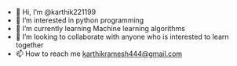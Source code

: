 - 👋 Hi, I’m @karthik221199
- 👀 I’m interested in python programming
- 🌱 I’m currently learning Machine learning algorithms
- 💞️ I’m looking to collaborate with anyone who is interested to learn together
- 📫 How to reach me karthikramesh444@gmail.com

<!---
karthik221199/karthik221199 is a ✨ special ✨ repository because its `README.md` (this file) appears on your GitHub profile.
You can click the Preview link to take a look at your changes.
--->
